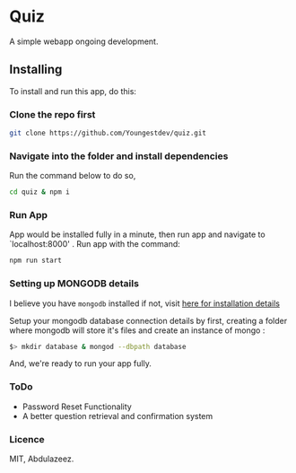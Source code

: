 # Quiz

A simple webapp ongoing development.

## Installing

To install and run this app, do this:

### Clone the repo first

```sh
git clone https://github.com/Youngestdev/quiz.git 

```

### Navigate into the folder and install dependencies

Run the command below to do so,

```sh
cd quiz & npm i
```

### Run App

App would be installed fully in a minute, then run app and navigate to `localhost:8000' . Run app with the command:

```bash
npm run start
```

### Setting up MONGODB details

I believe you have `mongodb` installed if not, visit [here for installation details]()

Setup your mongodb database connection details by first, creating a folder where mongodb will store it's files and create an instance of mongo :

```sh
$> mkdir database & mongod --dbpath database
```

And, we're ready to run your app fully.

### ToDo

+ Password Reset Functionality
+ A better question retrieval and confirmation system

### Licence

MIT, Abdulazeez.